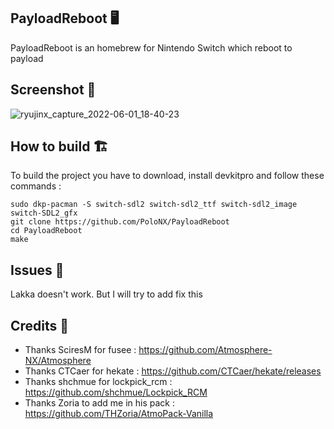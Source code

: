 ## PayloadReboot 🖥️

PayloadReboot is an homebrew for Nintendo Switch which reboot to payload


## Screenshot 🎦


![ryujinx_capture_2022-06-01_18-40-23](https://user-images.githubusercontent.com/57038157/171456331-f0d95f16-4a30-4b12-8e5a-d1dcc664db7a.png)


## How to build 🏗️

To build the project you have to download, install devkitpro and follow these commands :

``sudo dkp-pacman -S switch-sdl2 switch-sdl2_ttf switch-sdl2_image switch-SDL2_gfx``  
``git clone https://github.com/PoloNX/PayloadReboot  ``  
``cd PayloadReboot  ``  
``make  ``  
 
 
 ## Issues 🚩 
 
 Lakka doesn't work. But I will try to add fix this
 

## Credits 📜 

- Thanks SciresM for fusee : https://github.com/Atmosphere-NX/Atmosphere
- Thanks CTCaer for hekate : https://github.com/CTCaer/hekate/releases
- Thanks shchmue for lockpick_rcm : https://github.com/shchmue/Lockpick_RCM
- Thanks Zoria to add me in his pack : https://github.com/THZoria/AtmoPack-Vanilla

